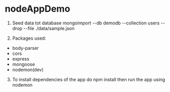 # nodeAppDemo

1.	Seed data tot database 
mongoimport --db demodb --collection users --drop --file ./data/sample.json

2. Packages used:
  - body-parser
  - cors
  - express
  - mongoose
  - nodemon(dev)
3. To install dependencies of the app do npm install then run the app using nodemon
